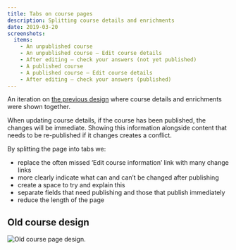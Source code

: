 ```yaml
---
title: Tabs on course pages
description: Splitting course details and enrichments
date: 2019-03-20
screenshots:
  items:
    - An unpublished course
    - An unpublished course – Edit course details
    - After editing – check your answers (not yet published)
    - A published course
    - A published course – Edit course details
    - After editing – check your answers (published)
---
```


An iteration on [the previous design](#old-course-design) where course details and enrichments were shown together.

When updating course details, if the course has been published, the changes will be immediate. Showing this information alongside content that needs to be re-published if it changes creates a conflict.

By splitting the page into tabs we:

- replace the often missed ‘Edit course information’ link with many change links
- more clearly indicate what can and can’t be changed after publishing
- create a space to try and explain this
- separate fields that need publishing and those that publish immediately
- reduce the length of the page

## Old course design

![Old course page design.](/publish-teacher-training-courses/deleting-and-withdrawing/course-that-can-be-deleted.png "Delete link has been added to the bottom of the status column.")
